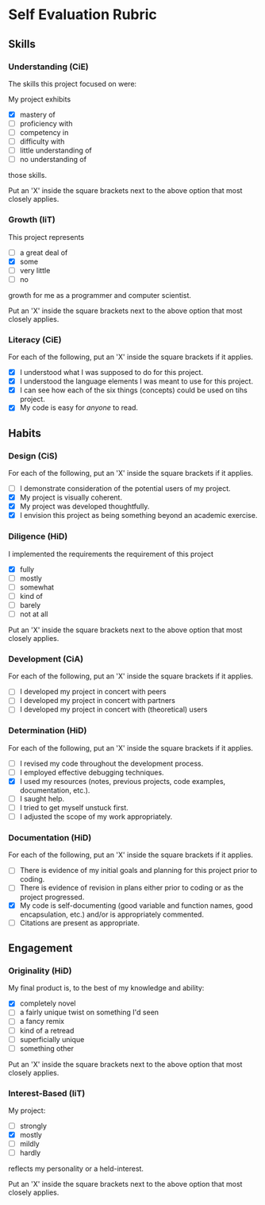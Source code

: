 Self Evaluation Rubric
======================

## Skills

### Understanding (CiE) 

The skills this project focused on were: 

My project exhibits

- [x] mastery of
- [ ] proficiency with
- [ ] competency in
- [ ] difficulty with
- [ ] little understanding of
- [ ] no understanding of

those skills. 

Put an 'X' inside the square brackets next to the above option that most closely applies.

### Growth (IiT)

This project represents

- [ ] a great deal of
- [x] some
- [ ] very little
- [ ] no

growth for me as a programmer and computer scientist. 

Put an 'X' inside the square brackets next to the above option that most closely applies.

### Literacy (CiE)

For each of the following, put an 'X' inside the square brackets if it applies.

- [x] I understood what I was supposed to do for this project.
- [x] I understood the language elements I was meant to use for this project. 
- [x] I can see how each of the six things (concepts) could be used on tihs project.  
- [x] My code is easy for *anyone* to read. 

## Habits

### Design (CiS)

For each of the following, put an 'X' inside the square brackets if it applies.

- [ ] I demonstrate consideration of the potential users of my project. 
- [x] My project is visually coherent.
- [x] My project was developed thoughtfully.
- [x] I envision this project as being something beyond an academic exercise. 

### Diligence (HiD)

I implemented the requirements the requirement of this project 
- [x] fully
- [ ] mostly
- [ ] somewhat
- [ ] kind of
- [ ] barely
- [ ] not at all

Put an 'X' inside the square brackets next to the above option that most closely applies.

### Development (CiA)

For each of the following, put an 'X' inside the square brackets if it applies. 
- [ ] I developed my project in concert with peers
- [ ] I developed my project in concert with partners
- [ ] I developed my project in concert with (theoretical) users

### Determination (HiD)

For each of the following, put an 'X' inside the square brackets if it applies.
- [ ] I revised my code throughout the development process. 
- [ ] I employed effective debugging techniques. 
- [x] I used my resources (notes, previous projects, code examples, documentation, etc.). 
- [ ] I saught help. 
- [ ] I tried to get myself unstuck first.
- [ ] I adjusted the scope of my work appropriately.  

### Documentation (HiD)

For each of the following, put an 'X' inside the square brackets if it applies.
- [ ] There is evidence of my initial goals and planning for this project prior to coding. 
- [ ] There is evidence of revision in plans either prior to coding or as the project progressed.
- [x] My code is self-documenting (good variable and function names, good encapsulation, etc.) and/or is appropriately commented.
- [ ] Citations are present as appropriate. 

## Engagement

### Originality (HiD)

My final product is, to the best of my knowledge and ability:
- [x] completely novel
- [ ] a fairly unique twist on something I'd seen
- [ ] a fancy remix
- [ ] kind of a retread
- [ ] superficially unique
- [ ] something other 

Put an 'X' inside the square brackets next to the above option that most closely applies.

### Interest-Based (IiT)

My project: 
- [ ] strongly
- [x] mostly
- [ ] mildly
- [ ] hardly

reflects my personality or a held-interest. 

Put an 'X' inside the square brackets next to the above option that most closely applies.